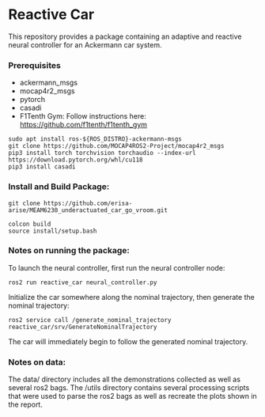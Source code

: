 Reactive Car
=============

This repository provides a package containing an adaptive and reactive neural controller for an Ackermann car system.

### Prerequisites
- ackermann_msgs
- mocap4r2_msgs
- pytorch
- casadi
- F1Tenth Gym: Follow instructions here: [https://github.com/f1tenth/f1tenth_gym ](https://github.com/f1tenth/f1tenth_gym_ros/tree/dev-dynamics)

```
sudo apt install ros-${ROS_DISTRO}-ackermann-msgs
git clone https://github.com/MOCAP4ROS2-Project/mocap4r2_msgs
pip3 install torch torchvision torchaudio --index-url https://download.pytorch.org/whl/cu118
pip3 install casadi
```

### Install and Build Package:
```
git clone https://github.com/erisa-arise/MEAM6230_underactuated_car_go_vroom.git

colcon build
source install/setup.bash
```

### Notes on running the package:
To launch the neural controller, first run the neural controller node:

```
ros2 run reactive_car neural_controller.py
```

Initialize the car somewhere along the nominal trajectory, then generate the nominal trajectory:

```
ros2 service call /generate_nominal_trajectory reactive_car/srv/GenerateNominalTrajectory
```

The car will immediately begin to follow the generated nominal trajectory.


### Notes on data:
The data/ directory includes all the demonstrations collected as well as several ros2 bags. The /utils directory contains several processing scripts that were used to parse the ros2 bags as well as recreate the plots shown in the report.
